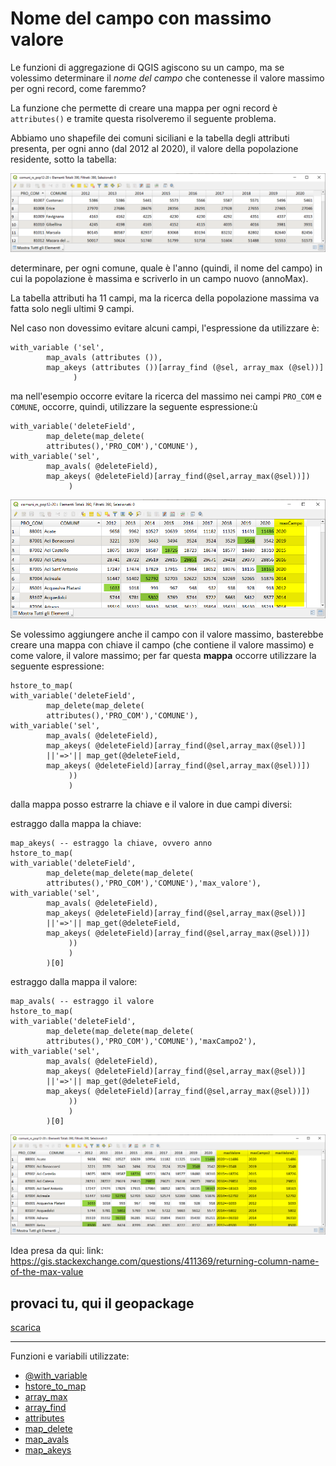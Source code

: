 # Nome del campo con massimo valore

Le funzioni di aggregazione di QGIS agiscono su un campo, ma se volessimo determinare il _nome del campo_ che contenesse il valore massimo per ogni record, come faremmo?

La funzione che permette di creare una mappa per ogni record è `attributes()` e tramite questa risolveremo il seguente problema.

Abbiamo uno shapefile dei comuni siciliani e la tabella degli attributi presenta, per ogni anno (dal 2012 al 2020), il valore della popolazione residente, sotto la tabella:

![](../img/esempi/maxValoreCampoNome/img_01.png)

determinare, per ogni comune, quale è l'anno (quindi, il nome del campo) in cui la popolazione è massima e scriverlo in un campo nuovo (annoMax).

La tabella attributi ha 11 campi, ma la ricerca della popolazione massima va fatta solo negli ultimi 9 campi.

Nel caso non dovessimo evitare alcuni campi, l'espressione da utilizzare è:

```
with_variable ('sel',
        map_avals (attributes ()),
        map_akeys (attributes ())[array_find (@sel, array_max (@sel))]
              )
```

ma nell'esempio occorre evitare la ricerca del massimo nei campi `PRO_COM` e `COMUNE`, occorre, quindi, utilizzare la seguente espressione:ù

```
with_variable('deleteField',
        map_delete(map_delete(
        attributes(),'PRO_COM'),'COMUNE'),
with_variable('sel',
        map_avals( @deleteField),
        map_akeys( @deleteField)[array_find(@sel,array_max(@sel))])
             )
```

![](../img/esempi/maxValoreCampoNome/img_02.png)

Se volessimo aggiungere anche il campo con il valore massimo, basterebbe creare una mappa con chiave il campo (che contiene il valore massimo) e come valore, il valore massimo; per far questa **mappa** occorre utilizzare la seguente espressione:

```
hstore_to_map(
with_variable('deleteField',
        map_delete(map_delete(
        attributes(),'PRO_COM'),'COMUNE'),
with_variable('sel',
        map_avals( @deleteField),
        map_akeys( @deleteField)[array_find(@sel,array_max(@sel))]
		||'=>'|| map_get(@deleteField,
		map_akeys( @deleteField)[array_find(@sel,array_max(@sel))])
             ))
             )
```

dalla mappa posso estrarre la chiave e il valore in due campi diversi:

estraggo dalla mappa la chiave:

```
map_akeys( -- estraggo la chiave, ovvero anno
hstore_to_map(
with_variable('deleteField',
        map_delete(map_delete(map_delete(
        attributes(),'PRO_COM'),'COMUNE'),'max_valore'),
with_variable('sel',
        map_avals( @deleteField),
        map_akeys( @deleteField)[array_find(@sel,array_max(@sel))]
		||'=>'|| map_get(@deleteField,
		map_akeys( @deleteField)[array_find(@sel,array_max(@sel))])
             ))
             )
        )[0]
```

estraggo dalla mappa il valore:

```
map_avals( -- estraggo il valore
hstore_to_map(
with_variable('deleteField',
        map_delete(map_delete(map_delete(
        attributes(),'PRO_COM'),'COMUNE'),'maxCampo2'),
with_variable('sel',
        map_avals( @deleteField),
        map_akeys( @deleteField)[array_find(@sel,array_max(@sel))]
		||'=>'|| map_get(@deleteField,
		map_akeys( @deleteField)[array_find(@sel,array_max(@sel))])
             ))
             )
        )[0]
```

![](../img/esempi/maxValoreCampoNome/img_03.png)

Idea presa da qui:
link: <https://gis.stackexchange.com/questions/411369/returning-column-name-of-the-max-value>

## provaci tu, qui il geopackage

[scarica](../prova_tu/comuni_rs.gpkg)

---

Funzioni e variabili utilizzate:

* [@with_variable](../gr_funzioni/variabili/with_variable.md)
* [hstore_to_map](../gr_funzioni/maps/maps_unico.md#array_get)
* [array_max](../gr_funzioni/array/array_unico.md#array_max)
* [array_find](../gr_funzioni/array/array_unico.md#array_find)
* [attributes](../gr_funzioni/record_e_attributi/record_e_attributi_unico.md#attributes)
* [map_delete](../gr_funzioni/maps/maps_unico.md#map_delete)
* [map_avals](../gr_funzioni/maps/maps_unico.md#map_avals)
* [map_akeys](../gr_funzioni/maps/maps_unico.md#map_akeys)

